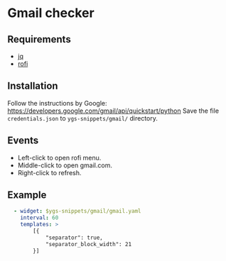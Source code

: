 # Gmail checker

## Requirements
 - [jq](https://stedolan.github.io/jq/)
 - [rofi](https://github.com/davatorium/rofi)

## Installation

Follow the instructions by Google: https://developers.google.com/gmail/api/quickstart/python
Save the file `credentials.json` to `ygs-snippets/gmail/` directory.

## Events

- Left-click to open rofi menu.
- Middle-click to open gmail.com.
- Right-click to refresh.

## Example
```yml
  - widget: $ygs-snippets/gmail/gmail.yaml
    interval: 60
    templates: >
        [{
            "separator": true,
            "separator_block_width": 21
        }]
```
